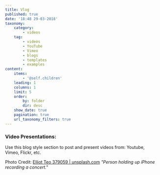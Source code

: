 ```yaml
---
title: Vlog
published: true
date: '18:48 29-03-2018'
taxonomy:
    category:
        - videos
    tag:
        - videos
        - YouTube
        - Vimeo
        - blogs
        - templates
        - examples
content:
    items:
        - '@self.children'
    leading: 1
    columns: 1
    limit: 5
    order:
        by: folder
        dir: desc
    show_date: true
    pagination: true
    url_taxonomy_filters: true
---
```


### Video Presentations:
Use this blog style section to post and present videos from: Youtube, Vimeo, Flickr, etc.

Photo Credit:  [Elliot Teo 379059 | unsplash.com](https://unsplash.com/photos/UvNhG1FMoAY)  _"Person holding up iPhone recording a concert."_
